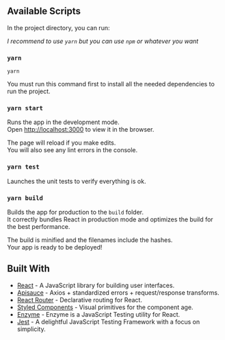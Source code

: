 ## Available Scripts

In the project directory, you can run:

_I recommend to use `yarn` but you can use `npm` or whatever you want_

### `yarn`

```
yarn
```

You must run this command first to install all the needed dependencies to run the project.


### `yarn start`

Runs the app in the development mode.<br />
Open [http://localhost:3000](http://localhost:3000) to view it in the browser.

The page will reload if you make edits.<br />
You will also see any lint errors in the console.

### `yarn test`

Launches the unit tests to verify everything is ok.<br />

### `yarn build`

Builds the app for production to the `build` folder.<br />
It correctly bundles React in production mode and optimizes the build for the best performance.

The build is minified and the filenames include the hashes.<br />
Your app is ready to be deployed!

## Built With

* [React](https://reactjs.org/) - A JavaScript library for building user interfaces.
* [Apisauce](https://github.com/infinitered/apisauce) - Axios + standardized errors + request/response transforms.
* [React Router](https://reacttraining.com/react-router/) - Declarative routing for React.
* [Styled Components](https://www.styled-components.com/) - Visual primitives for the component age.
* [Enzyme](https://airbnb.io/enzyme/) - Enzyme is a JavaScript Testing utility for React.
* [Jest](https://jestjs.io/) - A delightful JavaScript Testing Framework with a focus on simplicity.
